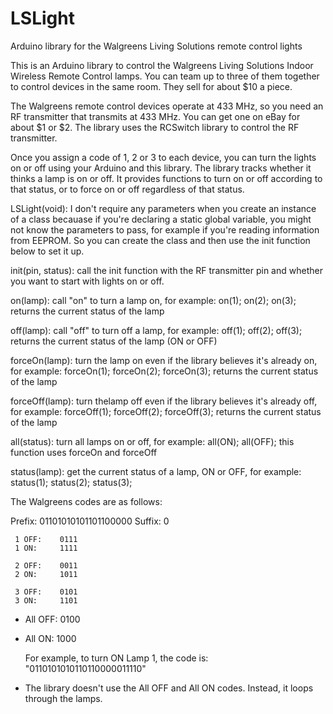 LSLight
=======

Arduino library for the Walgreens Living Solutions remote control lights

This is an Arduino library to control the Walgreens Living Solutions Indoor Wireless Remote Control
lamps. You can team up to three of them together to control devices in the same room. They sell for
about $10 a piece.

The Walgreens remote control devices operate at 433 MHz, so you need an RF transmitter that transmits
at 433 MHz. You can get one on eBay for about $1 or $2. The library uses the RCSwitch library to control
the RF transmitter.

Once you assign a code of 1, 2 or 3 to each device, you can turn the lights on or off using your Arduino
and this library. The library tracks whether it thinks a lamp is on or off. It provides functions to turn
on or off according to that status, or to force on or off regardless of that status.


LSLight(void):      I don't require any parameters when you create an instance of a class becauase if you're
                    declaring a static global variable, you might not know the parameters to pass, for example
                    if you're reading information from EEPROM. So you can create the class and then use the
                    init function below to set it up.

init(pin, status):  call the init function with the RF transmitter pin and whether you want to start with
                    lights on or off. 
                    
on(lamp):           call "on" to turn a lamp on, for example:  on(1); on(2); on(3);
                    returns the current status of the lamp

off(lamp):          call "off" to turn off a lamp, for example:  off(1); off(2); off(3);
                    returns the current status of the lamp (ON or OFF)

forceOn(lamp):      turn the lamp on even if the library believes it's already on, for example:
                    forceOn(1); forceOn(2); forceOn(3);
                    returns the current status of the lamp
                    
forceOff(lamp):     turn thelamp off even if the library believes it's already off, for example:
                    forceOff(1); forceOff(2); forceOff(3);
                    returns the current status of the lamp
                    
all(status):        turn all lamps on or off, for example: all(ON); all(OFF);
                    this function uses forceOn and forceOff
                    
status(lamp):       get the current status of a lamp, ON or OFF, for example:  status(1); status(2); status(3);
  
The Walgreens codes are as follows:

  Prefix:   01101010101101100000
  Suffix:   0
  
     1 OFF:    0111 
     1 ON:     1111 
  
     2 OFF:    0011 
     2 ON:     1011 
  
     3 OFF:    0101 
     3 ON:     1101 
  
   * All OFF:  0100 
   * All ON:   1000 
     
     For example, to turn ON Lamp 1, the code is:  "0110101010110110000011110"
  
   * The library doesn't use the All OFF and All ON codes. Instead, it loops through the lamps. 
